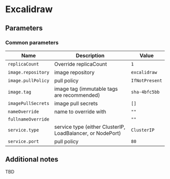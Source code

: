 # Excalidraw

## Parameters

### Common parameters

| Name               | Description                                                | Value          |
| ------------------ | ---------------------------------------------------------- | -------------- |
| `replicaCount`     | Override replicaCount                                      | `1`            |
| `image.repository` | image repository                                           | `excalidraw`   |
| `image.pullPolicy` | pull policy                                                | `IfNotPresent` |
| `image.tag`        | image tag (immutable tags are recommended)                 | `sha-4bfc5bb`  |
| `imagePullSecrets` | image pull secrets                                         | `[]`           |
| `nameOverride`     | name to override with                                      | `""`           |
| `fullnameOverride` |                                                            | `""`           |
| `service.type`     | service type (either ClusterIP, LoadBalancer, or NodePort) | `ClusterIP`    |
| `service.port`     | pull policy                                                | `80`           |


## Additional notes

TBD